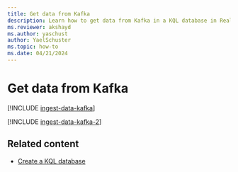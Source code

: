 ```yaml
---
title: Get data from Kafka
description: Learn how to get data from Kafka in a KQL database in Real-Time Intelligence.
ms.reviewer: akshayd
ms.author: yaschust
author: YaelSchuster
ms.topic: how-to
ms.date: 04/21/2024
---
```

# Get data from Kafka

[!INCLUDE [ingest-data-kafka](~/../kusto-repo/data-explorer/includes/cross-repo/ingest-data-kafka.md)]

[!INCLUDE [ingest-data-kafka-2](~/../kusto-repo/data-explorer/includes/cross-repo/ingest-data-kafka-2.md)]

## Related content

* [Create a KQL database](create-database.md)
